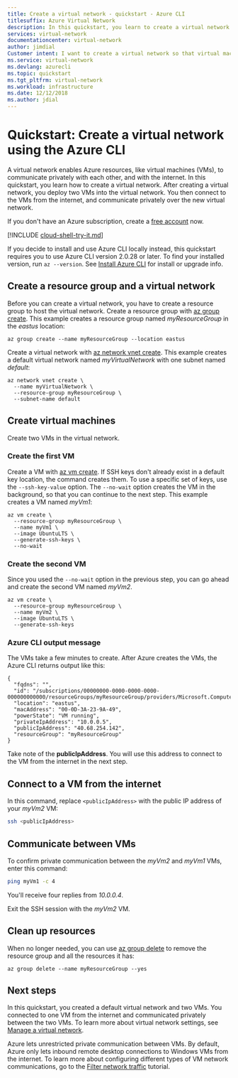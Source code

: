 ```yaml
---
title: Create a virtual network - quickstart - Azure CLI
titlesuffix: Azure Virtual Network
description: In this quickstart, you learn to create a virtual network using the Azure CLI. A virtual network lets Azure resources, like virtual machines, communicate privately with each other, and with the internet.
services: virtual-network
documentationcenter: virtual-network
author: jimdial
Customer intent: I want to create a virtual network so that virtual machines can communicate with privately with each other and with the internet.
ms.service: virtual-network
ms.devlang: azurecli
ms.topic: quickstart
ms.tgt_pltfrm: virtual-network
ms.workload: infrastructure
ms.date: 12/12/2018
ms.author: jdial
---
```


# Quickstart: Create a virtual network using the Azure CLI

A virtual network enables Azure resources, like virtual machines (VMs), to communicate privately with each other, and with the internet. In this quickstart, you learn how to create a virtual network. After creating a virtual network, you deploy two VMs into the virtual network. You then connect to the VMs from the internet, and communicate privately over the new virtual network.

If you don't have an Azure subscription, create a [free account](https://azure.microsoft.com/free/?WT.mc_id=A261C142F) now.

[!INCLUDE [cloud-shell-try-it.md](../../includes/cloud-shell-try-it.md)]

If you decide to install and use Azure CLI locally instead, this quickstart requires you to use Azure CLI version 2.0.28 or later. To find your installed version, run `az --version`. See [Install Azure CLI](/cli/azure/install-azure-cli) for install or upgrade info.

## Create a resource group and a virtual network

Before you can create a virtual network, you have to create a resource group to host the virtual network. Create a resource group with [az group create](/cli/azure/group#az_group_create). This example creates a resource group named *myResourceGroup* in the *eastus* location:

```azurecli-interactive
az group create --name myResourceGroup --location eastus
```

Create a virtual network with [az network vnet create](/cli/azure/network/vnet). This example creates a default virtual network named *myVirtualNetwork* with one subnet named *default*:

```azurecli-interactive
az network vnet create \
  --name myVirtualNetwork \
  --resource-group myResourceGroup \
  --subnet-name default
```

## Create virtual machines

Create two VMs in the virtual network.

### Create the first VM

Create a VM with [az vm create](/cli/azure/vm#az_vm_create). If SSH keys don't already exist in a default key location, the command creates them. To use a specific set of keys, use the `--ssh-key-value` option. The `--no-wait` option creates the VM in the background, so that you can continue to the next step. This example creates a VM named *myVm1*:

```azurecli-interactive
az vm create \
  --resource-group myResourceGroup \
  --name myVm1 \
  --image UbuntuLTS \
  --generate-ssh-keys \
  --no-wait
```

### Create the second VM

Since you used the `--no-wait` option in the previous step, you can go ahead and create the second VM named *myVm2*.

```azurecli-interactive
az vm create \
  --resource-group myResourceGroup \
  --name myVm2 \
  --image UbuntuLTS \
  --generate-ssh-keys
```

### Azure CLI output message

The VMs take a few minutes to create. After Azure creates the VMs, the Azure CLI returns output like this:

```azurecli
{
  "fqdns": "",
  "id": "/subscriptions/00000000-0000-0000-0000-000000000000/resourceGroups/myResourceGroup/providers/Microsoft.Compute/virtualMachines/myVm2",
  "location": "eastus",
  "macAddress": "00-0D-3A-23-9A-49",
  "powerState": "VM running",
  "privateIpAddress": "10.0.0.5",
  "publicIpAddress": "40.68.254.142",
  "resourceGroup": "myResourceGroup"
}
```

Take note of the **publicIpAddress**. You will use this address to connect to the VM from the internet in the next step.

## Connect to a VM from the internet

In this command, replace `<publicIpAddress>` with the public IP address of your *myVm2* VM:

```bash
ssh <publicIpAddress>
```

## Communicate between VMs

To confirm private communication between the *myVm2* and *myVm1* VMs, enter this command:

```bash
ping myVm1 -c 4
```

You'll receive four replies from *10.0.0.4*.

Exit the SSH session with the *myVm2* VM.

## Clean up resources

When no longer needed, you can use [az group delete](/cli/azure/group) to remove the resource group and all the resources it has:

```azurecli-interactive
az group delete --name myResourceGroup --yes
```

## Next steps

In this quickstart, you created a default virtual network and two VMs. You connected to one VM from the internet and communicated privately between the two VMs. To learn more about virtual network settings, see [Manage a virtual network](manage-virtual-network.md).

Azure lets unrestricted private communication between VMs. By default, Azure only lets inbound remote desktop connections to Windows VMs from the internet. To learn more about configuring different types of VM network communications, go to the [Filter network traffic](tutorial-filter-network-traffic.md) tutorial.
